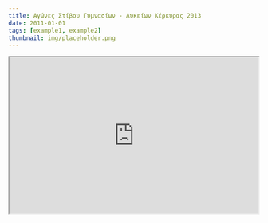 ```yaml
---
title: Αγώνες Στίβου Γυμνασίων - Λυκείων Κέρκυρας 2013
date: 2011-01-01
tags: [example1, example2]
thumbnail: img/placeholder.png
---
```

<iframe allowfullscreen=" frameborder="0" height="315" src="http://www.youtube.com/embed/uf6NzcGHwGg" width="500"></iframe>
